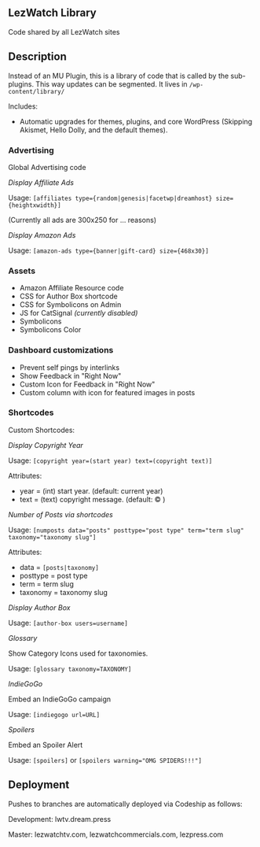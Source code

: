 ## LezWatch Library

Code shared by all LezWatch sites

## Description

Instead of an MU Plugin, this is a library of code that is called by the sub-plugins. This way updates can be segmented. It lives in `/wp-content/library/`

Includes:

* Automatic upgrades for themes, plugins, and core WordPress (Skipping Akismet, Hello Dolly, and the default themes).

### Advertising

Global Advertising code

_Display Affiliate Ads_

Usage: `[affiliates type={random|genesis|facetwp|dreamhost} size={heightxwidth}]`

(Currently all ads are 300x250 for ... reasons)

_Display Amazon Ads_

Usage: `[amazon-ads type={banner|gift-card} size={468x30}]`

### Assets

* Amazon Affiliate Resource code
* CSS for Author Box shortcode
* CSS for Symbolicons on Admin
* JS for CatSignal _(currently disabled)_
* Symbolicons
* Symbolicons Color

### Dashboard customizations

* Prevent self pings by interlinks
* Show Feedback in "Right Now"
* Custom Icon for Feedback in "Right Now"
* Custom column with icon for featured images in posts

### Shortcodes

Custom Shortcodes:

_Display Copyright Year_

Usage: `[copyright year=(start year) text=(copyright text)]`

Attributes:

* year = (int) start year. (default: current year)
* text = (text) copyright message. (default: &copy; )

_Number of Posts via shortcodes_

Usage: `[numposts data="posts" posttype="post type" term="term slug" taxonomy="taxonomy slug"]`

Attributes:
* data = `[posts|taxonomy]`
* posttype = post type
* term = term slug
* taxonomy = taxonomy slug

_Display Author Box_

Usage: `[author-box users=username]`

_Glossary_

Show Category Icons used for taxonomies.

Usage: `[glossary taxonomy=TAXONOMY]`

_IndieGoGo_

Embed an IndieGoGo campaign

Usage: `[indiegogo url=URL]`

_Spoilers_

Embed an Spoiler Alert

Usage: `[spoilers]` or `[spoilers warning="OMG SPIDERS!!!"]`

## Deployment

Pushes to branches are automatically deployed via Codeship as follows:

Development: lwtv.dream.press

Master: lezwatchtv.com, lezwatchcommercials.com, lezpress.com